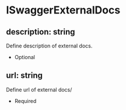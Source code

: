 # ISwaggerExternalDocs

## description: string
Define description of external docs.
- Optional

## url: string
Define url of external docs/
- Required